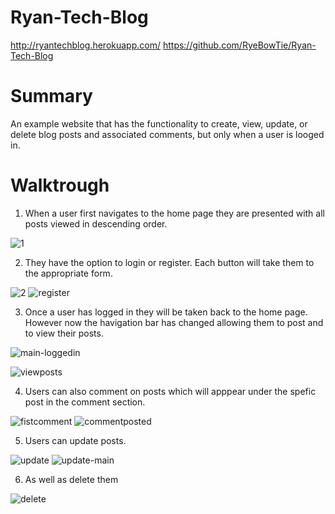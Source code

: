 # Ryan-Tech-Blog

http://ryantechblog.herokuapp.com/
https://github.com/RyeBowTie/Ryan-Tech-Blog

# Summary 

An example website that has the functionality to create, view, update, or delete blog posts and associated comments, but only when a user is looged in.  

# Walktrough 

1. When a user first navigates to the home page they are presented with all posts viewed in descending order. 

![1](https://user-images.githubusercontent.com/74829094/123684112-12705380-d81b-11eb-90f3-ef96160e1901.png)

2. They have the option to login or register. Each button will take them to the appropriate form.

![2](https://user-images.githubusercontent.com/74829094/123684310-519ea480-d81b-11eb-9766-de875f26092e.png)
![register](https://user-images.githubusercontent.com/74829094/123684335-54999500-d81b-11eb-9187-5b8df057b372.png)

3. Once a user has logged in they will be taken back to the home page. However now the havigation bar has changed allowing them to post and to view their posts. 

![main-loggedin](https://user-images.githubusercontent.com/74829094/123684515-8f033200-d81b-11eb-976a-5830e54f24ba.png)

![viewposts](https://user-images.githubusercontent.com/74829094/123684748-d8ec1800-d81b-11eb-8f3b-4622a8b7a8b2.png)

4. Users can also comment on posts which will apppear under the spefic post in the comment section. 

![fistcomment](https://user-images.githubusercontent.com/74829094/123684842-f7eaaa00-d81b-11eb-8b52-1ee869e00f2d.png)
![commentposted](https://user-images.githubusercontent.com/74829094/123684854-fa4d0400-d81b-11eb-982f-e98f4498c8a2.png)

5. Users can update posts. 

![update](https://user-images.githubusercontent.com/74829094/123684897-0769f300-d81c-11eb-9f12-173c6c8c466f.png)
![update-main](https://user-images.githubusercontent.com/74829094/123684904-09cc4d00-d81c-11eb-997b-11fbe67f09d7.png)

6. As well as delete them 

![delete](https://user-images.githubusercontent.com/74829094/123684942-1650a580-d81c-11eb-88ed-03226f85d5ff.png)
